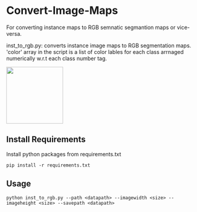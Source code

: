 # Convert-Image-Maps
For converting instance maps to RGB semnatic segmantion maps or vice-versa.

inst_to_rgb.py: converts instance image maps to RGB segmentation maps. 'color' array in the script is a list of color lables for each class 
                 arrnaged numerically w.r.t each class number tag. 
               
<td><img width="150px" src="demo/sample_instance_map.png"></td>


## Install Requirements

Install python packages from requirements.txt
```
pip install -r requirements.txt
```
## Usage 
```
python inst_to_rgb.py --path <datapath> --imagewidth <size> --imageheight <size> --savepath <datapath>

```
